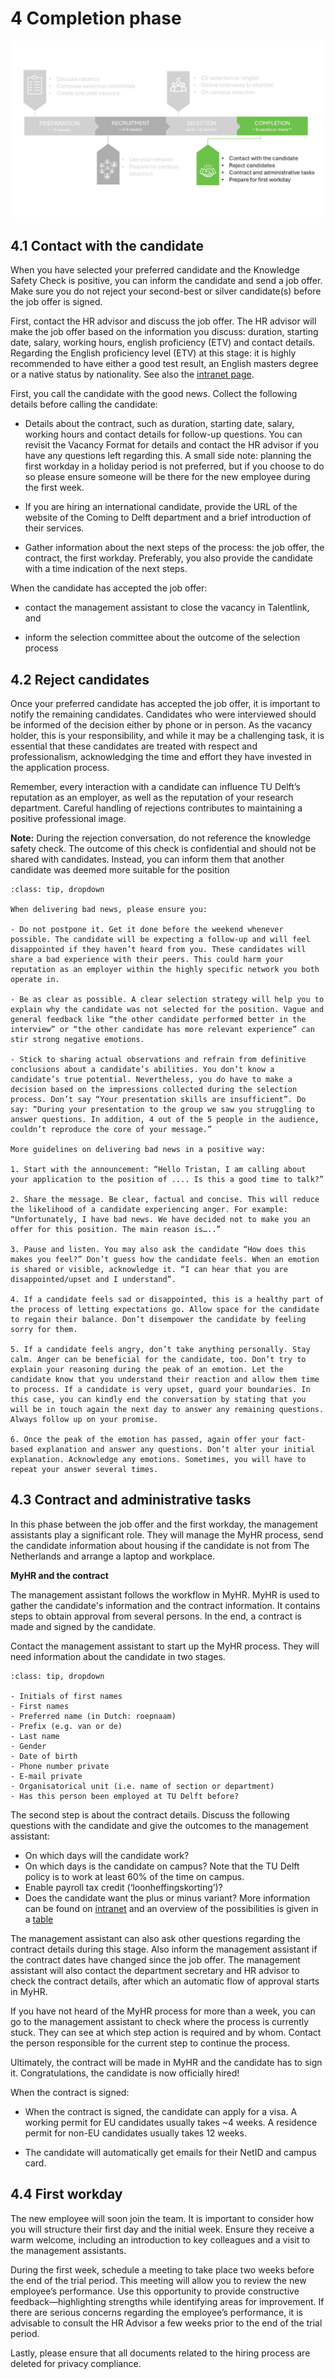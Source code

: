 # 4 Completion phase

![Completion Phase](../HigherFunctions/Appendices/4Completion.PNG)

## 4.1 Contact with the candidate 

When you have selected your preferred candidate and the Knowledge Safety Check is positive, you can inform the candidate and send a job offer. Make sure you do not reject your second-best or silver candidate(s) before the job offer is signed. 

First, contact the HR advisor and discuss the job offer. The HR advisor will make the job offer based on the information you discuss: duration, starting date, salary, working hours, english proficiency (ETV) and contact details.  Regarding the English proficiency level (ETV) at this stage: it is highly recommended to have either a good test result, an English masters degree or a native status by nationality. See also the [intranet page](https://intranet.tudelft.nl/-/itav-english-language-skills?p_l_back_url=%2Fsearch%3Fq%3Detv).  


First, you call the candidate with the good news. Collect the following details before calling the candidate: 

- Details about the contract, such as duration, starting date, salary, working hours and contact details for follow-up questions. You can revisit the Vacancy Format for details and contact the HR advisor if you have any questions left regarding this. A small side note: planning the first workday in a holiday period is not preferred, but if you choose to do so please ensure someone will be there for the new employee during the first week. 

- If you are hiring an international candidate, provide the URL of the website of the Coming to Delft department and a brief introduction of their services. 

- Gather information about the next steps of the process: the job offer, the contract, the first workday. Preferably, you also provide the candidate with a time indication of the next steps. 

 

When the candidate has accepted the job offer: 

- contact the management assistant to close the vacancy in Talentlink, and 

- inform the selection committee about the outcome of the selection process 


## 4.2 Reject candidates 

Once your preferred candidate has accepted the job offer, it is important to notify the remaining candidates. Candidates who were interviewed should be informed of the decision either by phone or in person. As the vacancy holder, this is your responsibility, and while it may be a challenging task, it is essential that these candidates are treated with respect and professionalism, acknowledging the time and effort they have invested in the application process.

Remember, every interaction with a candidate can influence TU Delft’s reputation as an employer, as well as the reputation of your research department. Careful handling of rejections contributes to maintaining a positive professional image.

**Note:** During the rejection conversation, do not reference the knowledge safety check. The outcome of this check is confidential and should not be shared with candidates. Instead, you can inform them that another candidate was deemed more suitable for the position

```{admonition} Tips for rejection conversations
:class: tip, dropdown

When delivering bad news, please ensure you: 

- Do not postpone it. Get it done before the weekend whenever possible. The candidate will be expecting a follow-up and will feel disappointed if they haven’t heard from you. These candidates will share a bad experience with their peers. This could harm your reputation as an employer within the highly specific network you both operate in. 

- Be as clear as possible. A clear selection strategy will help you to explain why the candidate was not selected for the position. Vague and general feedback like “the other candidate performed better in the interview” or “the other candidate has more relevant experience” can stir strong negative emotions. 

- Stick to sharing actual observations and refrain from definitive conclusions about a candidate’s abilities. You don’t know a candidate’s true potential. Nevertheless, you do have to make a decision based on the impressions collected during the selection process. Don’t say “Your presentation skills are insufficient”. Do say: “During your presentation to the group we saw you struggling to answer questions. In addition, 4 out of the 5 people in the audience, couldn’t reproduce the core of your message.” 

More guidelines on delivering bad news in a positive way: 

1. Start with the announcement: “Hello Tristan, I am calling about your application to the position of .... Is this a good time to talk?” 

2. Share the message. Be clear, factual and concise. This will reduce the likelihood of a candidate experiencing anger. For example: “Unfortunately, I have bad news. We have decided not to make you an offer for this position. The main reason is…..” 

3. Pause and listen. You may also ask the candidate “How does this makes you feel?” Don’t guess how the candidate feels. When an emotion is shared or visible, acknowledge it. “I can hear that you are disappointed/upset and I understand”. 

4. If a candidate feels sad or disappointed, this is a healthy part of the process of letting expectations go. Allow space for the candidate to regain their balance. Don’t disempower the candidate by feeling sorry for them. 

5. If a candidate feels angry, don’t take anything personally. Stay calm. Anger can be beneficial for the candidate, too. Don’t try to explain your reasoning during the peak of an emotion. Let the candidate know that you understand their reaction and allow them time to process. If a candidate is very upset, guard your boundaries. In this case, you can kindly end the conversation by stating that you will be in touch again the next day to answer any remaining questions. Always follow up on your promise. 

6. Once the peak of the emotion has passed, again offer your fact-based explanation and answer any questions. Don’t alter your initial explanation. Acknowledge any emotions. Sometimes, you will have to repeat your answer several times. 
```
 

## 4.3 Contract and administrative tasks 

In this phase between the job offer and the first workday, the management assistants play a significant role. They will manage the MyHR process, send the candidate information about housing if the candidate is not from The Netherlands and arrange a laptop and workplace. 

**MyHR and the contract**

The management assistant follows the workflow in MyHR. MyHR is used to gather the candidate's information and the contract information. It contains steps to obtain approval from several persons. In the end, a contract is made and signed by the candidate. 

Contact the management assistant to start up the MyHR process. They will need information about the candidate in two stages. 

```{admonition} What information is needed for the first stage of MyHR?
:class: tip, dropdown

- Initials of first names 
- First names 
- Preferred name (in Dutch: roepnaam) 
- Prefix (e.g. van or de) 
- Last name 
- Gender 
- Date of birth 
- Phone number private 
- E-mail private 
- Organisatorical unit (i.e. name of section or department) 
- Has this person been employed at TU Delft before? 
```

The second step is about the contract details. Discuss the following questions with the candidate and give the outcomes to the management assistant: 
- On which days will the candidate work? 
- On which days is the candidate on campus? Note that the TU Delft policy is to work at least 60% of the time on campus. 
- Enable payroll tax credit (‘loonheffingskorting’)?  
- Does the candidate want the plus or minus variant? More information can be found on [intranet](https://intranet.tudelft.nl/en/-/flexible-working-time) and an overview of the possibilities is given in a [table](../PhDPostDocs/Appendices/Appendix%20Table%20Flexible%20Working%20Hours%20and%20Times%20(1).pdf)


The management assistant can also ask other questions regarding the contract details during this stage. Also inform the management assistant if the contract dates have changed since the job offer. The management assistant will also contact the department secretary and HR advisor to check the contract details, after which an automatic flow of approval starts in MyHR.

If you have not heard of the MyHR process for more than a week, you can go to the management assistant to check where the process is currently stuck. They can see at which step action is required and by whom. Contact the person responsible for the current step to continue the process. 

Ultimately, the contract will be made in MyHR and the candidate has to sign it. Congratulations, the candidate is now officially hired!

When the contract is signed:

- When the contract is signed, the candidate can apply for a visa. A working permit for EU candidates usually takes ~4 weeks. A residence permit for non-EU candidates usually takes 12 weeks. 

- The candidate will automatically get emails for their NetID and campus card. 

## 4.4 First workday 

The new employee will soon join the team. It is important to consider how you will structure their first day and the initial week. Ensure they receive a warm welcome, including an introduction to key colleagues and a visit to the management assistants.

During the first week, schedule a meeting to take place two weeks before the end of the trial period. This meeting will allow you to review the new employee’s performance. Use this opportunity to provide constructive feedback—highlighting strengths while identifying areas for improvement. If there are serious concerns regarding the employee’s performance, it is advisable to consult the HR Advisor a few weeks prior to the end of the trial period.

Lastly, please ensure that all documents related to the hiring process are deleted for privacy compliance.


